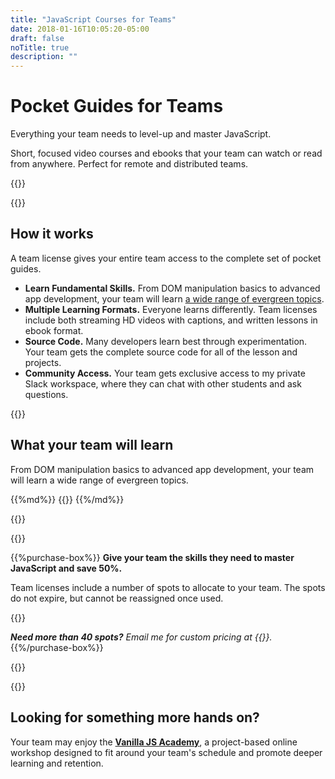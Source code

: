 ```yaml
---
title: "JavaScript Courses for Teams"
date: 2018-01-16T10:05:20-05:00
draft: false
noTitle: true
description: ""
---
```


<h1 class="no-padding-top no-margin-bottom h5 text-sans">Pocket Guides for Teams</h1>
<p class="text-xlarge margin-bottom-small text-serif">Everything your team needs to level-up and master JavaScript.</p>

<span class="text-large">Short, focused video courses and ebooks that your team can watch or read from anywhere. Perfect for remote and distributed teams.</span>

<div class="padding-bottom-small">{{<pricing-link>}}</div>

{{<guide-used-by>}}



## How it works

A team license gives your entire team access to the complete set of pocket guides.

- **Learn Fundamental Skills.** From DOM manipulation basics to advanced app development, your team will learn [a wide range of evergreen topics](#what-your-team-will-learn). 
- **Multiple Learning Formats.** Everyone learns differently. Team licenses include both streaming HD videos with captions, and written lessons in ebook format.
- **Source Code.** Many developers learn best through experimentation. Your team gets the complete source code for all of the lesson and projects.
- **Community Access.** Your team gets exclusive access to my private Slack workspace, where they can chat with other students and ask questions.

{{<testimonial-group group="slack">}}



## What your team will learn

From DOM manipulation basics to advanced app development, your team will learn a wide range of evergreen topics.

<div class="list-spaced-small">
{{%md%}}
{{<product-list package="complete">}}
{{%/md%}}
</div>


{{<guide-money-back teams="true">}}

{{<guide-about-me>}}

{{%purchase-box%}}
**Give your team the skills they need to master JavaScript and save 50%.**

Team licenses include a number of spots to allocate to your team. The spots do not expire, but cannot be reassigned once used.

{{<purchase-teams>}}

_**Need more than 40 spots?** Email me for custom pricing at {{<email params="subject%3DPocket%20Guides%20for%20Teams%3A%20Custom%20Pricing%26body%3DI'm%20interested%20in%20purchasing%20Pocket%20Guides%20for%20Teams%20for%20a%20group%20of%20%7BNUMBER%7D%20developers.">}}._
{{%/purchase-box%}}

{{<testimonial-group group="purchase">}}

{{<pricing-link>}}


## Looking for something more hands on?

Your team may enjoy the **[Vanilla JS Academy](https://vanillajsacademy.com)**, a project-based online workshop designed to fit around your team's schedule and promote deeper learning and retention.